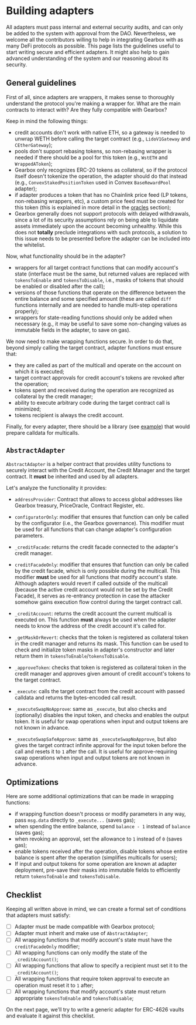 # Building adapters

All adapters must pass internal and external security audits, and can only be added to the system with approval from the DAO.
Nevertheless, we welcome all the contributors willing to help in integrating Gearbox with as many DeFi protocols as possible.
This page lists the guidelines useful to start writing secure and efficient adapters.
It might also help to gain advanced understanding of the system and our reasoning about its security.

## General guidelines

First of all, since adapters are wrappers, it makes sense to thoroughly understand the protocol you're making a wrapper for.
What are the main contracts to interact with?
Are they fully compatible with Gearbox?

Keep in mind the following things:

- credit accounts don't work with native ETH, so a gateway is needed to unwrap WETH before calling the target contract (e.g., `LidoV1Gateway` and `CEtherGateway`);
- pools don't support rebasing tokens, so non-rebasing wrapper is needed if there should be a pool for this token (e.g., `WstETH` and `WrappedAToken`);
- Gearbox only recognizes ERC-20 tokens as collateral, so if the protocol itself doesn't tokenize the operation, the adapter should do that instead (e.g., `ConvexStakedPositionToken` used in Convex `BaseRewardPool` adapter);
- if adapter produces a token that has no Chainlink price feed (LP tokens, non-rebasing wrappers, etc), a custom price feed must be created for this token (this is explained in more detail in the [oracles](../oracle/overview) section);
- Gearbox generally does not support protocols with delayed withdrawals, since a lot of its security assumptions rely on being able to liquidate assets immediately upon the account becoming unhealthy. While this does not **totally** preclude integrations with such protocols, a solution to this issue needs to be presented before the adapter can be included into the whitelist.

Now, what functionality should be in the adapter?

- wrappers for all target contract functions that can modify account's state (interface must be the same, but returned values are replaced with `tokensToEnable` and `tokensToDisable`, i.e., masks of tokens that should be enabled or disabled after the call);
- versions of those functions that operate on the difference between the entire balance and some specified amount (these are called `diff` functions internally and are needed to handle multi-step operations properly);
- wrappers for state-reading functions should only be added when necessary (e.g., it may be useful to save some non-changing values as immutable fields in the adapter, to save on gas).

We now need to make wrapping functions secure.
In order to do that, beyond simply calling the target contract, adapter functions must ensure that:

- they are called as part of the multicall and operate on the account on which it is executed;
- target contract approvals for credit account's tokens are revoked after the operation;
- tokens spent and received during the operation are recognized as collateral by the credit manager;
- ability to execute arbitrary code during the target contract call is minimized;
- tokens recipient is always the credit account.

Finally, for every adapter, there should be a library (see [example](https://github.com/Gearbox-protocol/integrations-v3/blob/main/contracts/test/multicall/uniswap/UniswapV3_Calls.sol)) that would prepare calldata for multicalls.

## `AbstractAdapter`

`AbstractAdapter` is a helper contract that provides utility functions to securely interact with the Credit Account, the Credit Manager and the target contract.
It **must** be inherited and used by all adapters.

Let's analyze the functionality it provides:

- `addressProvider`: Contract that allows to access global addresses like Gearbox treasury, PriceOracle, Contract Register, etc.

- `configuratorOnly`: modifier that ensures that function can only be called by the configurator (i.e., the Gearbox governance).
  This modifier must be used for all functions that can change adapter's configuration parameters.

- `_creditFacade`: returns the credit facade connected to the adapter's credit manager.

- `creditFacadeOnly`: modifier that ensures that function can only be called by the credit facade, which is only possible during the multicall.
  This modifier **must** be used for all functions that modify account's state.
  Although adapters would revert if called outside of the multicall (because the active credit account would not be set by the Credit Facade), it serves as re-entrancy protection in case the attacker somehow gains execution flow control during the target contract call.

- `_creditAccount`: returns the credit account the current multicall is executed on.
  This function **must** always be used when the adapter needs to know the address of the credit account it's called for.

- `_getMaskOrRevert`: checks that the token is registered as collateral token in the credit manager and returns its mask.
  This function can be used to check and initialize token masks in adapter's constructor and later return them in `tokensToEnable`/`tokensToDisable`.

- `_approveToken`: checks that token is registered as collateral token in the credit manager and approves given amount of credit account's tokens to the target contract.

- `_execute`: calls the target contract from the credit account with passed calldata and returns the bytes-encoded call result.

- `_executeSwapNoApprove`: same as `_execute`, but also checks and (optionally) disables the input token, and checks and enables the output token.
  It is useful for swap operations when input and output tokens are not known in advance.

- `_executeSwapSafeApprove`: same as `_executeSwapNoApprove`, but also gives the target contract infinite approval for the input token before the call and resets it to `1` after the call.
  It is useful for approve-requiring swap operations when input and output tokens are not known in advance.

## Optimizations

Here are some additional optimizations that can be made in wrapping functions:

- if wrapping function doesn't process or modify parameters in any way, pass `msg.data` directly to `_execute...` (saves gas);
- when spending the entire balance, spend `balance - 1` instead of `balance` (saves gas);
- when revoking an approval, set the allowance to `1` instead of `0` (saves gas);
- enable tokens received after the operation, disable tokens whose entire balance is spent after the operation (simplifies multicalls for users);
- If input and output tokens for some operation are known at adapter deployment, pre-save their masks into immutable fields to efficiently return `tokensToEnable` and `tokensToDisable`.

## Checklist

Keeping all written above in mind, we can create a formal set of conditions that adapters must satisfy:

- [ ] Adapter must be made compatible with Gearbox protocol;
- [ ] Adapter must inherit and make use of `AbstractAdapter`;
- [ ] All wrapping functions that modify account's state must have the `creditFacadeOnly` modifier;
- [ ] All wrapping functions can only modify the state of the `_creditAccount()`;
- [ ] All wrapping functions that allow to specify a recipient must set it to the `_creditAccount()`;
- [ ] All wrapping functions that require token approval to execute an operation must reset it to `1` after;
- [ ] All wrapping functions that modify account's state must return appropriate `tokensToEnable` and `tokensToDisable`;

On the next page, we'll try to write a generic adapter for ERC-4626 vaults and evaluate it against this checklist.
